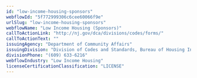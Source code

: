 ```yaml
---
id: "low-income-housing-sponsors"
webflowId: "5f772999306c6cee60066f9e"
urlSlug: "low-income-housing-sponsors"
webflowName: "Low Income Housing (Sponsors)"
callToActionLink: "http://nj.gov/dca/divisions/codes/forms/"
callToActionText: ""
issuingAgency: "Department of Community Affairs"
issuingDivision: "Division of Codes and Standards, Bureau of Housing Inspection"
divisionPhone: "(609) 633-6216"
webflowIndustry: "Low Income Housing"
licenseCertificationClassification: "LICENSE"
---
```

